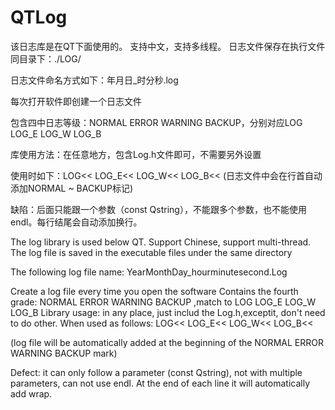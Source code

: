 # QTLog


该日志库是在QT下面使用的。
支持中文，支持多线程。
日志文件保存在执行文件同目录下：./LOG/

日志文件命名方式如下：年月日_时分秒.log

每次打开软件即创建一个日志文件

包含四中日志等级：NORMAL ERROR WARNING BACKUP，分别对应LOG LOG_E LOG_W LOG_B

库使用方法：在任意地方，包含Log.h文件即可，不需要另外设置

使用时如下：LOG<< LOG_E<< LOG_W<< LOG_B<<
(日志文件中会在行首自动添加NORMAL ~ BACKUP标记)

缺陷：后面只能跟一个参数（const Qstring），不能跟多个参数，也不能使用endl。每行结尾会自动添加换行。



The log library is used below QT.
Support Chinese, support multi-thread.
The log file is saved in the executable files under the same directory

The following log file name: YearMonthDay_hourminutesecond.Log

Create a log file every time you open the software
Contains the fourth grade: NORMAL ERROR WARNING BACKUP ,match to LOG LOG_E LOG_W LOG_B
Library usage: in any place, just includ the Log.h,exceptit, don't need to do other.
When used as follows: LOG<< LOG_E<< LOG_W<< LOG_B<<

(log file will be automatically added at the beginning of the NORMAL ERROR WARNING BACKUP mark)

Defect: it can only follow a parameter (const Qstring), not with multiple parameters, can not use endl. At the end of each line it will automatically add wrap.
                                                     
